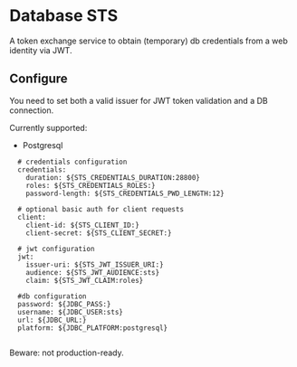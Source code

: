 # Database STS

A token exchange service to obtain (temporary) db credentials from a web identity via JWT.

## Configure

You need to set both a valid issuer for JWT token validation and a DB connection.

Currently supported:

- Postgresql

```
  # credentials configuration
  credentials:
    duration: ${STS_CREDENTIALS_DURATION:28800}
    roles: ${STS_CREDENTIALS_ROLES:}
    password-length: ${STS_CREDENTIALS_PWD_LENGTH:12}

  # optional basic auth for client requests
  client:
    client-id: ${STS_CLIENT_ID:}
    client-secret: ${STS_CLIENT_SECRET:}

  # jwt configuration
  jwt:
    issuer-uri: ${STS_JWT_ISSUER_URI:}
    audience: ${STS_JWT_AUDIENCE:sts}
    claim: ${STS_JWT_CLAIM:roles}

  #db configuration
  password: ${JDBC_PASS:}
  username: ${JDBC_USER:sts}
  url: ${JDBC_URL:}
  platform: ${JDBC_PLATFORM:postgresql}


```

Beware: not production-ready.
